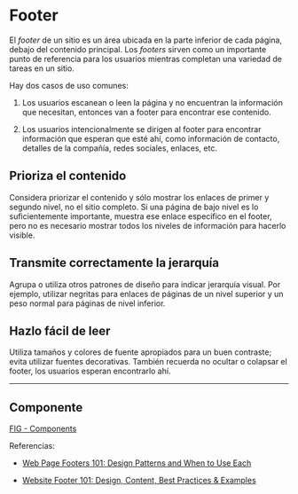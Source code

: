 # Footer

El _footer_ de un sitio es un área ubicada en la parte inferior de cada página, debajo del contenido principal. Los _footers_ sirven como un importante punto de referencia para los usuarios mientras completan una variedad de tareas en un sitio.

Hay dos casos de uso comunes:

1.  Los usuarios escanean o leen la página y no encuentran la información que necesitan, entonces van a footer para encontrar ese contenido.
    
2.  Los usuarios intencionalmente se dirigen al footer para encontrar información que esperan que esté ahí, como información de contacto, detalles de la compañía, redes sociales, enlaces, etc.
    

## Prioriza el contenido

Considera priorizar el contenido y sólo mostrar los enlaces de primer y segundo nivel, no el sitio completo. Si una página de bajo nivel es lo suficientemente importante, muestra ese enlace específico en el footer, pero no es necesario mostrar todos los niveles de información para hacerlo visible.

## Transmite correctamente la jerarquía

Agrupa o utiliza otros patrones de diseño para indicar jerarquía visual. Por ejemplo, utilizar negritas para enlaces de páginas de un nivel superior y un peso normal para páginas de nivel inferior.

## Hazlo fácil de leer

Utiliza tamaños y colores de fuente apropiados para un buen contraste; evita utilizar fuentes decorativas. También recuerda no ocultar o colapsar el footer, los usuarios esperan encontrarlo ahí.

---

## Componente

[FIG - Components](https://www.figma.com/file/adTpzuue9VJyGt5D6bb45F/FIG---Components?node-id=2105%3A2438)

Referencias:

-   [Web Page Footers 101: Design Patterns and When to Use Each](https://www.nngroup.com/articles/footers/)
    

-   [Website Footer 101: Design, Content, Best Practices & Examples](https://jetpack.com/blog/website-footer-best-practices-and-examples/)